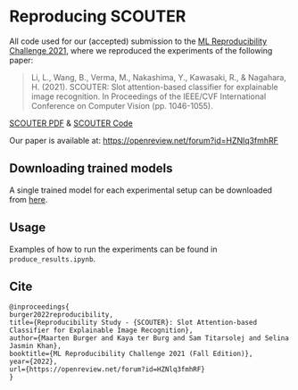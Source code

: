 # Reproducing SCOUTER
All code used for our (accepted) submission to the [ML Reproducibility Challenge 2021](https://paperswithcode.com/rc2021), where we reproduced the experiments of the following paper:
>Li, L., Wang, B., Verma, M., Nakashima, Y., Kawasaki, R., & Nagahara, H. (2021). SCOUTER: Slot attention-based classifier for explainable image recognition. In Proceedings of the IEEE/CVF International Conference on Computer Vision (pp. 1046-1055).

[SCOUTER PDF](https://arxiv.org/abs/2009.06138) & [SCOUTER Code](https://github.com/wbw520/scouter)

Our paper is available at: https://openreview.net/forum?id=HZNlq3fmhRF

## Downloading trained models
A single trained model for each experimental setup can be downloaded from [here](https://drive.google.com/file/d/1A5NdU9Be7PQUzWz30ujki-79Tw0BjrMx/view).

## Usage
Examples of how to run the experiments can be found in `produce_results.ipynb`.

## Cite
```
@inproceedings{
burger2022reproducibility,
title={Reproducibility Study - {SCOUTER}: Slot Attention-based Classifier for Explainable Image Recognition},
author={Maarten Burger and Kaya ter Burg and Sam Titarsolej and Selina Jasmin Khan},
booktitle={ML Reproducibility Challenge 2021 (Fall Edition)},
year={2022},
url={https://openreview.net/forum?id=HZNlq3fmhRF}
}
```
